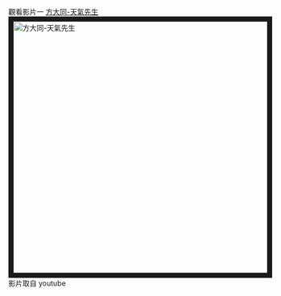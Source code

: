 觀看影片一
<a href="https://www.youtube.com/watch?v=aFkMh3PSGik" target="_blank">方大同-天氣先生
</a>
<br>
<a href="https://www.youtube.com/watch?v=aFkMh3PSGik" target="_blank"><img src="http://img.youtube.com/vi/aFkMh3PSGik/0.jpg" 
alt="方大同-天氣先生" width="800" height="500" border="10" /></a>
<br>影片取自 youtube
